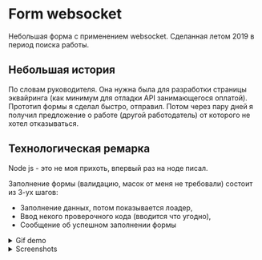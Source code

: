 # Form websocket

Небольшая форма с применением websocket. Сделанная летом 2019 в период поиска работы.
## Небольшая история
По словам руководителя. Она нужна была для разработки страницы эквайринга (как минимум для отладки API занимающегося оплатой). Прототип формы я сделал быстро, отправил. Потом через пару дней я
 получил предложение о работе (другой работодатель) от которого не хотел отказываться.
 
## Технологическая ремарка
Node js - это не моя прихоть, впервый раз на ноде писал.

Заполнение формы (валидацию, масок от меня не требовали) состоит из 3-ух шагов: 
  - Заполнение данных, потом показывается лоадер, 
  - Ввод некого проверочного кода (вводится что угодно),
  - Сообщение об успешном заполнении формы

<details>
  <summary>Gif demo</summary>
  ![gif demo][GifDemo]
</details>
<details>
  <summary>Screenshots</summary>
  ![first step screenshot][FirstStep]
  ![second step screenshot][SecondStep]
  ![third step screenshot][ThirdStep]
  ![fourth step screenshot][FourthStep]
</details>

[GifDemo]:<https://github.com/iebrosalin/web/blob/backend/pure_php/form_websocket/descriptions/demo.gif>
[FirstStep]:<https://github.com/iebrosalin/web/blob/backend/pure_php/form_websocket/descriptions/first_step.png>
[SecondStep]:<https://github.com/iebrosalin/web/blob/backend/pure_php/form_websocket/descriptions/second_step.png>
[ThirdStep]:<https://github.com/iebrosalin/web/blob/backend/pure_php/form_websocket/descriptions/third_step.png>
[FourthStep]:<https://github.com/iebrosalin/web/blob/backend/pure_php/form_websocket/descriptions/fourth_step.png>
